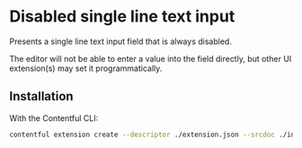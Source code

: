 # Disabled single line text input

Presents a single line text input field that is always disabled.

The editor will not be able to enter a value into the field directly, but
other UI extension(s) may set it programmatically.

## Installation

With the Contentful CLI:
```bash
contentful extension create --descriptor ./extension.json --srcdoc ./index.html
```
